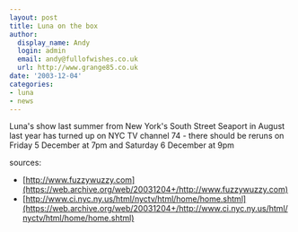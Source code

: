 ```yaml
---
layout: post
title: Luna on the box
author:
  display_name: Andy
  login: admin
  email: andy@fullofwishes.co.uk
  url: http://www.grange85.co.uk
date: '2003-12-04'
categories:
- luna
- news
---
```

Luna's show last summer from New York's South Street Seaport in August last year has turned up on NYC TV channel 74 - there should be reruns on Friday 5 December at 7pm and Saturday 6 December at 9pm

sources:

 - [http://www.fuzzywuzzy.com](https://web.archive.org/web/20031204+/http://www.fuzzywuzzy.com)
 - [http://www.ci.nyc.ny.us/html/nyctv/html/home/home.shtml](https://web.archive.org/web/20031204+/http://www.ci.nyc.ny.us/html/nyctv/html/home/home.shtml)
